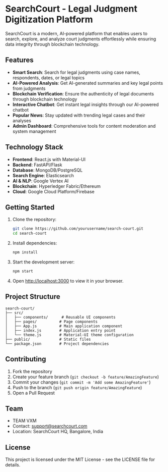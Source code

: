 # SearchCourt - Legal Judgment Digitization Platform

SearchCourt is a modern, AI-powered platform that enables users to search, explore, and analyze court judgments effortlessly while ensuring data integrity through blockchain technology.

## Features

- **Smart Search**: Search for legal judgments using case names, respondents, dates, or legal topics
- **AI-Powered Analysis**: Get AI-generated summaries and key legal points from judgments
- **Blockchain Verification**: Ensure the authenticity of legal documents through blockchain technology
- **Interactive Chatbot**: Get instant legal insights through our AI-powered chatbot
- **Popular News**: Stay updated with trending legal cases and their analyses
- **Admin Dashboard**: Comprehensive tools for content moderation and system management

## Technology Stack

- **Frontend**: React.js with Material-UI
- **Backend**: FastAPI/Flask
- **Database**: MongoDB/PostgreSQL
- **Search Engine**: Elasticsearch
- **AI & NLP**: Google Vertex AI
- **Blockchain**: Hyperledger Fabric/Ethereum
- **Cloud**: Google Cloud Platform/Firebase

## Getting Started

1. Clone the repository:
   ```bash
   git clone https://github.com/yourusername/search-court.git
   cd search-court
   ```

2. Install dependencies:
   ```bash
   npm install
   ```

3. Start the development server:
   ```bash
   npm start
   ```

4. Open [http://localhost:3000](http://localhost:3000) to view it in your browser.

## Project Structure

```
search-court/
├── src/
│   ├── components/      # Reusable UI components
│   ├── pages/          # Page components
│   ├── App.js          # Main application component
│   ├── index.js        # Application entry point
│   └── theme.js        # Material-UI theme configuration
├── public/             # Static files
└── package.json        # Project dependencies
```

## Contributing

1. Fork the repository
2. Create your feature branch (`git checkout -b feature/AmazingFeature`)
3. Commit your changes (`git commit -m 'Add some AmazingFeature'`)
4. Push to the branch (`git push origin feature/AmazingFeature`)
5. Open a Pull Request

## Team

- TEAM VXM
- Contact: support@searchcourt.com
- Location: SearchCourt HQ, Bangalore, India

## License

This project is licensed under the MIT License - see the LICENSE file for details. 